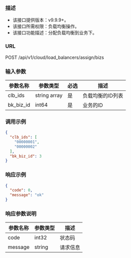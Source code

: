 ### 描述

- 该接口提供版本：v9.9.9+。
- 该接口所需权限：负载均衡操作。
- 该接口功能描述：分配负载均衡到业务下。

### URL

POST /api/v1/cloud/load_balancers/assign/bizs

### 输入参数

| 参数名称      | 参数类型         | 必选 | 描述        |
|-----------|--------------|----|-----------|
| clb_ids   | string array | 是  | 负载均衡的ID列表 |
| bk_biz_id | int64        | 是  | 业务的ID     |

### 调用示例

```json
{
  "clb_ids": [
    "00000001",
    "00000002"
  ],
  "bk_biz_id": 3
}
```

### 响应示例

```json
{
  "code": 0,
  "message": "ok"
}
```

### 响应参数说明

| 参数名称    | 参数类型   | 描述   |
|---------|--------|------|
| code    | int32  | 状态码  |
| message | string | 请求信息 |

